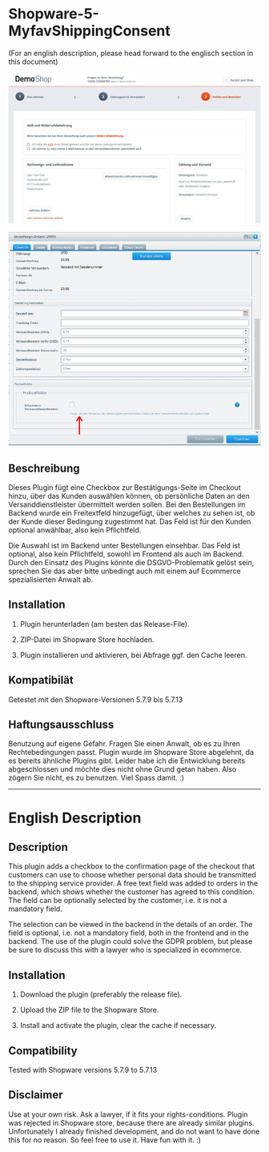 # Shopware-5-MyfavShippingConsent

(For an english description, please head forward to the englisch section in this document)

![](marketing/screenshot-1-german-frontend.jpg)

![](marketing/screenshot-2-german-admin.jpg)

## Beschreibung

Dieses Plugin fügt eine Checkbox zur Bestätigungs-Seite im Checkout hinzu, über das Kunden auswählen können, ob persönliche Daten an den Versanddienstleister übermittelt werden sollen. Bei den Bestellungen im Backend wurde ein Freitextfeld hinzugefügt, über welches zu sehen ist, ob der Kunde dieser Bedingung zugestimmt hat. Das Feld ist für den Kunden optional anwählbar, also kein Pflichtfeld.

Die Auswahl ist im Backend unter Bestellungen einsehbar. Das Feld ist optional, also kein Pflichtfeld, sowohl im Frontend als auch im Backend.
Durch den Einsatz des Plugins könnte die DSGVO-Problematik gelöst sein, sprechen Sie das aber bitte unbedingt auch mit einem auf Ecommerce spezialisierten Anwalt ab.

## Installation

1. Plugin herunterladen (am besten das Release-File).

2. ZIP-Datei im Shopware Store hochladen.

3. Plugin installieren und aktivieren, bei Abfrage ggf. den Cache leeren.

## Kompatibilät

Getestet mit den Shopware-Versionen 5.7.9 bis 5.7.13

## Haftungsausschluss

Benutzung auf eigene Gefahr. Fragen Sie einen Anwalt, ob es zu Ihren Rechtebedingungen passt. Plugin wurde im Shopware Store abgelehnt, da es bereits ähnliche Plugins gibt. Leider habe ich die Entwicklung bereits abgeschlossen und möchte dies nicht ohne Grund getan haben. Also zögern Sie nicht, es zu benutzen. Viel Spass damit. :)

---

# English Description

## Description

This plugin adds a checkbox to the confirmation page of the checkout that customers can use to choose whether personal data should be transmitted to the shipping service provider. A free text field was added to orders in the backend, which shows whether the customer has agreed to this condition. The field can be optionally selected by the customer, i.e. it is not a mandatory field.

The selection can be viewed in the backend in the details of an order. The field is optional, i.e. not a mandatory field, both in the frontend and in the backend.
The use of the plugin could solve the GDPR problem, but please be sure to discuss this with a lawyer who is specialized in ecommerce.

## Installation

1. Download the plugin (preferably the release file).

2. Upload the ZIP file to the Shopware Store.

3. Install and activate the plugin, clear the cache if necessary.

## Compatibility

Tested with Shopware versions 5.7.9 to 5.7.13

## Disclaimer

Use at your own risk. Ask a lawyer, if it fits your rights-conditions. Plugin was rejected in Shopware store, because there are already similar plugins. Unfortunately I already finished development, and do not want to have done this for no reason. So feel free to use it. Have fun with it. :)
